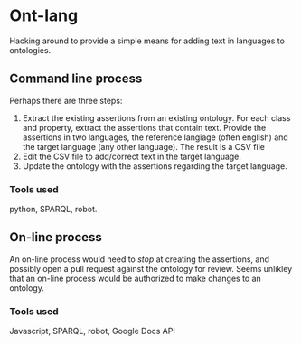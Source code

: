 # Ont-lang

Hacking around to provide a simple means for adding text in languages to ontologies.

## Command line process
Perhaps there are three steps:

1. Extract the existing assertions from an existing ontology.  For each class and property, extract the assertions that contain text.  Provide the assertions in two languages, the reference langiage (often english) and the target language (any other language).  The result is a CSV file
1. Edit the CSV file to add/correct text in the target language.
1. Update the ontology with the assertions regarding the target language.

### Tools used 

python, SPARQL, robot.

## On-line process

An on-line process would need to *stop* at creating the assertions, and possibly open a pull request against the ontology for review.  Seems unlikley that an on-line process would be authorized to make changes to an ontology.

### Tools used

Javascript, SPARQL, robot, Google Docs API

